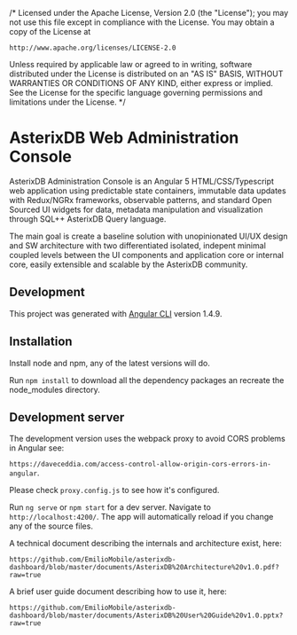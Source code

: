 /*
Licensed under the Apache License, Version 2.0 (the "License");
you may not use this file except in compliance with the License.
You may obtain a copy of the License at

    http://www.apache.org/licenses/LICENSE-2.0

Unless required by applicable law or agreed to in writing, software
distributed under the License is distributed on an "AS IS" BASIS,
WITHOUT WARRANTIES OR CONDITIONS OF ANY KIND, either express or implied.
See the License for the specific language governing permissions and
limitations under the License.
*/

# AsterixDB Web Administration Console

AsterixDB Administration Console is an Angular 5 HTML/CSS/Typescript web application using predictable state containers, immutable data updates with Redux/NGRx frameworks, observable patterns, and standard Open Sourced UI widgets for data, metadata manipulation and visualization through SQL++ AsterixDB Query language.

The main goal is create a baseline solution with unopinionated UI/UX design and SW architecture with two differentiated isolated, indepent minimal coupled levels between the UI components and application core or internal core, easily extensible and scalable by the AsterixDB community.

## Development

This project was generated with [Angular CLI](https://github.com/angular/angular-cli) version 1.4.9.

## Installation

Install node and npm, any of the latest versions will do.

Run `npm install` to download all the dependency packages an recreate the node_modules directory.

## Development server

The development version uses the webpack proxy to avoid CORS problems in Angular see:  

`https://daveceddia.com/access-control-allow-origin-cors-errors-in-angular`. 

Please check `proxy.config.js` to see how it's configured.

Run `ng serve` or `npm start` for a dev server. Navigate to `http://localhost:4200/`. The app will automatically reload if you change any of the source files.

A technical document describing the internals and architecture exist, here:

`https://github.com/EmilioMobile/asterixdb-dashboard/blob/master/documents/AsterixDB%20Architecture%20v1.0.pdf?raw=true`

A brief user guide document describing how to use it, here:

`https://github.com/EmilioMobile/asterixdb-dashboard/blob/master/documents/AsterixDB%20User%20Guide%20v1.0.pptx?raw=true`
